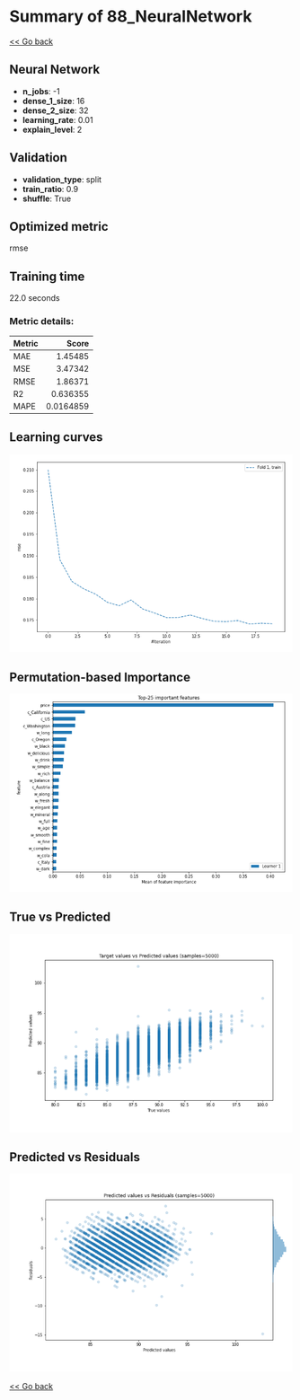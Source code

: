 # Summary of 88_NeuralNetwork

[<< Go back](../README.md)


## Neural Network
- **n_jobs**: -1
- **dense_1_size**: 16
- **dense_2_size**: 32
- **learning_rate**: 0.01
- **explain_level**: 2

## Validation
 - **validation_type**: split
 - **train_ratio**: 0.9
 - **shuffle**: True

## Optimized metric
rmse

## Training time

22.0 seconds

### Metric details:
| Metric   |     Score |
|:---------|----------:|
| MAE      | 1.45485   |
| MSE      | 3.47342   |
| RMSE     | 1.86371   |
| R2       | 0.636355  |
| MAPE     | 0.0164859 |



## Learning curves
![Learning curves](learning_curves.png)

## Permutation-based Importance
![Permutation-based Importance](permutation_importance.png)
## True vs Predicted

![True vs Predicted](true_vs_predicted.png)


## Predicted vs Residuals

![Predicted vs Residuals](predicted_vs_residuals.png)



[<< Go back](../README.md)
